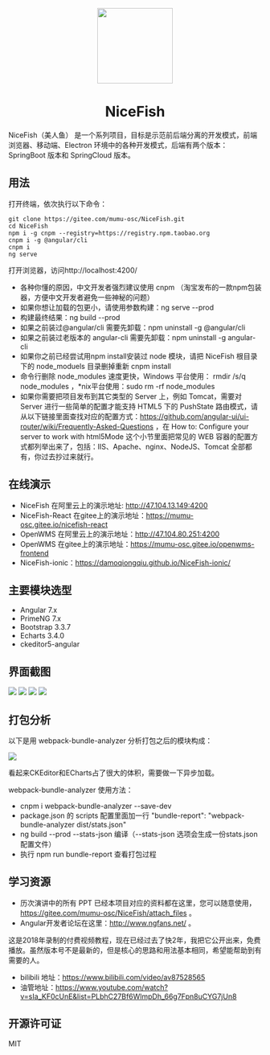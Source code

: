<p align="center">
    <img width="150" src="./src/assets/imgs/nice-fish.png">
</p>

<h1 align="center">NiceFish</h1>

<div align="left">
NiceFish（美人鱼） 是一个系列项目，目标是示范前后端分离的开发模式，前端浏览器、移动端、Electron 环境中的各种开发模式，后端有两个版本：SpringBoot 版本和 SpringCloud 版本。
</div>

## 用法

打开终端，依次执行以下命令：

    git clone https://gitee.com/mumu-osc/NiceFish.git
    cd NiceFish
    npm i -g cnpm --registry=https://registry.npm.taobao.org
    cnpm i -g @angular/cli
    cnpm i
    ng serve

打开浏览器，访问http://localhost:4200/

* 各种你懂的原因，中文开发者强烈建议使用 cnpm （淘宝发布的一款npm包装器，方便中文开发者避免一些神秘的问题）
* 如果你想让加载的包更小，请使用参数构建：ng serve --prod
* 构建最终结果：ng build --prod
* 如果之前装过@angular/cli 需要先卸载：npm uninstall -g @angular/cli
* 如果之前装过老版本的 angular-cli 需要先卸载：npm uninstall -g angular-cli
* 如果你之前已经尝试用npm install安装过 node 模块，请把 NiceFish 根目录下的 node_moduels 目录删掉重新 cnpm install
* 命令行删除 node_modules 速度更快，Windows 平台使用： rmdir /s/q node_modules ，*nix平台使用：sudo rm -rf node_modules
* 如果你需要把项目发布到其它类型的 Server 上，例如 Tomcat，需要对 Server 进行一些简单的配置才能支持 HTML5 下的 PushState 路由模式，请从以下链接里面查找对应的配置方式：https://github.com/angular-ui/ui-router/wiki/Frequently-Asked-Questions ，在
How to: Configure your server to work with html5Mode 这个小节里面把常见的 WEB 容器的配置方式都列举出来了，包括：IIS、Apache、nginx、NodeJS、Tomcat 全部都有，你过去抄过来就行。

## 在线演示

- NiceFish 在阿里云上的演示地址: http://47.104.13.149:4200
- NiceFish-React 在gitee上的演示地址：https://mumu-osc.gitee.io/nicefish-react
- OpenWMS 在阿里云上的演示地址：http://47.104.80.251:4200
- OpenWMS 在gitee上的演示地址：https://mumu-osc.gitee.io/openwms-frontend
- NiceFish-ionic：https://damoqiongqiu.github.io/NiceFish-ionic/

## 主要模块选型

- Angular 7.x
- PrimeNG 7.x
- Bootstrap 3.3.7
- Echarts 3.4.0
- ckeditor5-angular

## 界面截图

<img src="./src/assets/imgs/1.png">

<img src="./src/assets/imgs/2.png">

<img src="./src/assets/imgs/3.png">

<img src="./src/assets/imgs/4.png">

## 打包分析

以下是用 webpack-bundle-analyzer 分析打包之后的模块构成：

<img src="./src/assets/imgs/bundle-report.png">

看起来CKEditor和ECharts占了很大的体积，需要做一下异步加载。

webpack-bundle-analyzer 使用方法：

- cnpm i webpack-bundle-analyzer --save-dev
- package.json 的 scripts 配置里面加一行 "bundle-report": "webpack-bundle-analyzer dist/stats.json"
- ng build --prod --stats-json 编译（--stats-json 选项会生成一份stats.json配置文件）
- 执行 npm run bundle-report 查看打包过程

## 学习资源

- 历次演讲中的所有 PPT 已经本项目对应的资料都在这里，您可以随意使用，https://gitee.com/mumu-osc/NiceFish/attach_files 。
- Angular开发者论坛在这里：http://www.ngfans.net/ 。

这是2018年录制的付费视频教程，现在已经过去了快2年，我把它公开出来，免费播放。虽然版本号不是最新的，但是核心的思路和用法基本相同，希望能帮助到有需要的人。

- bilibili 地址：https://www.bilibili.com/video/av87528565
- 油管地址：https://www.youtube.com/watch?v=sIa_KF0cUnE&list=PLbhC27Bf6WlmpDh_66g7Fpn8uCYG7jUn8

## 开源许可证

MIT